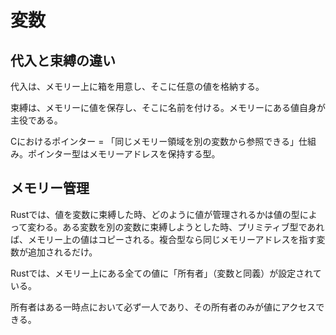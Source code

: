 # 変数

## 代入と束縛の違い

代入は、メモリー上に箱を用意し、そこに任意の値を格納する。

束縛は、メモリーに値を保存し、そこに名前を付ける。メモリーにある値自身が主役である。

Cにおけるポインター = 「同じメモリー領域を別の変数から参照できる」仕組み。ポインター型はメモリーアドレスを保持する型。

## メモリー管理

Rustでは、値を変数に束縛した時、どのように値が管理されるかは値の型によって変わる。ある変数を別の変数に束縛しようとした時、プリミティブ型であれば、メモリー上の値はコピーされる。複合型なら同じメモリーアドレスを指す変数が追加されるだけ。

Rustでは、メモリー上にある全ての値に「所有者」（変数と同義）が設定されている。

所有者はある一時点において必ず一人であり、その所有者のみが値にアクセスできる。

